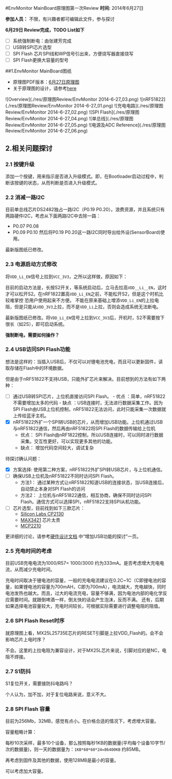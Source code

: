 #EnvMonitor MainBoard原理图第一次Review
**时间:** 2014年6月27日

**参加人员：** 不限，有兴趣者都可编辑此文件，参与探讨

**6月29日 Review完成，TODO List如下**  
- [ ] 系统强制断电：由张建芳完成
- [ ] USB转SPI芯片选型
- [ ] SPI Flash 芯片SPI线和WP信号引出来，方便烧写器直接烧写
- [ ] SPI Flash更换大容量的型号

##1.EnvMonitor MainBoard图纸
- 原理图PDF版本：[6月27日原理图](https://github.com/xiaogan-Studio/OpenCloudEnvMonitor/blob/master/Doc/hardware/%E5%8E%9F%E7%90%86%E5%9B%BE/EnvMonitor%202014-6-27.pdf)
- 关于原理图的设计，请参考[here](https://github.com/xiaogan-Studio/OpenCloudEnvMonitor/blob/master/Doc/design/EnvMonitor%E5%8E%9F%E7%90%86%E5%9B%BE%E5%88%86%E6%9E%90.docx)

![Overview](./res/原理图Review/EnvMonitor 2014-6-27_03.png)
![nRF51822](./res/原理图Review/EnvMonitor 2014-6-27_01.png)
![充电电路](./res/原理图Review/EnvMonitor 2014-6-27_02.png)
![SPI Flash](./res/原理图Review/EnvMonitor 2014-6-27_04.png)
![单总线](./res/原理图Review/EnvMonitor 2014-6-27_05.png)
![电源及ADC Reference](./res/原理图Review/EnvMonitor 2014-6-27_06.png)



## 2.相关问题探讨
### 2.1 按键升级
添加一个按键，用来指示是否进入升级模式。即，在Bootloader启动过程中，判断该按键的状态，从而判断是否进入升级模式。

### 2.2 消减一路I2C
目前单总线芯片DS2482独占一路I2C（P0.19 P0.20）。浪费资源，并且系统只有两路硬件I2C，考虑从下面两路I2C中去除一路：
- P0.07 P0.08
- P0.09 P0.10
然后将P0.19 P0.20这一路I2C同时导出给外设(SensorBoard)使用。

最新版图纸已修改。

### 2.3 电源启动方式修改
将`VDD_Li_EN`信号上拉到`VCC_3V3`，之所以这样做，原因如下：

目前的启动方法是，长按S2开关，等系统启动后，立马去拉高`VDD__Li__EN`，这时才可以松开S2。在nRF1822置高`VDD_Li_EN`之前，不能松开S2，但是这个时机比较难掌控
恐用户使用起来不方便。
不能在原来基础上增添`VDD_Li_EN`的上拉电阻，但是只能从`VDD_3V3`上拉，而不是`VDD_Li`上拉，否则会造成系统无法断电。

最新版图纸已修改。将`VDD_Li_EN`信号上拉到`VCC_3V3`后，开机时，S2不需要按下很长（如2S），即可启动系统。

**强制断电，需要如何操作？**

### 2.4 USB访问SPI Flash功能
想法是这样的：当插入USB后，不仅可以对锂电池充电，而且可以更新固件，读取存储在Flash中的环境数据。

但是由于nRF51822不支持USB，只能外扩芯片来解决。目前想到的方法有如下两种：
- [ ] 通过USB转SPI芯片，上位机直接访问SPI Flash。
      - 优点 ：简单，nRF51822不需要增加太多的代码
      - 缺点 ：USB连接时，无法进行数据采集工作。因为SPI Flash由USB上位机控制，nRF51822无法访问，此时只能采集一次数据就上传给蓝牙主机。
- [x] nRF51822外扩一个SPI转USB的芯片，从而增加USB功能。上位机通过USB与nRF51822通信，然后再由nRF51822将SPI Flash的数据传输给上位机
     - 优点： SPI Flash由nRF1822控制，所以USB连接时，可以同时进行数据采集。交互性更好，可以实现更多其他的功能。
     - 缺点： 增加代码空间较大，调试复杂 

待探讨确认问题：
- [x] 方案选择: 使用第二种方案，nRF51822外扩SPI转USB芯片，与上位机通信。
- [ ] 确保USB上位机及nRF51822不同时访问SPI Flash。
    - 方法1： 通过某种方式让nRF51822知道USB的连接状态，当USB连接后，自动禁止本身对SPI Flash的访问
    - 方法2： 上位机与nRF51822通信，相互协商，确保不同时访问SPI Flash。通信方式可以选择SPI，nRF51822支持SPI从机功能。
- [ ] 芯片选型，目前找到如下三款芯片：
   -  [Silicon Labs CP2130](http://www.silabs.com/products/interface/usbtouart/pages/usb-to-spi-bridge.aspx)
   -  [MAX3421](http://www.maximintegrated.com/cn/products/interface/controllers-expanders/MAX3421E.html) 芯片太贵  
   -  [MCP2210](http://www.microchip.com/wwwproducts/Devices.aspx?product=MCP2210)

更详细的讨论，请参考[硬件设计文档](https://github.com/xiaogan-Studio/OpenCloudEnvMonitor/blob/master/Doc/design/nRF51822%E7%A1%AC%E4%BB%B6%E8%AE%BE%E8%AE%A1%E7%9B%B8%E5%85%B3%E5%88%86%E6%9E%90.xlsx)
中“增加USB功能的探讨”一页。

### 2.5 充电时间的考虑
目前USB充电电流为1000/R57= 1000/3000 约为333mA。是否考虑增大充电电流，从而减少充电时间。

充电时间取决于锂电池的容量，一般的充电电流建议在0.2C~1C（C即锂电池的容量，如果锂电池的容量为700mAH，C即为700mA），电流越大，充电越快，同时电池发热也越大。而且，过大的电流充电，容量不够满，因为电池内部的电化学反应需要时间。就跟倒啤酒一样，倒太快的话会产生泡沫，反而不满。
还有，后期如果选择电池容量较大，充电时间较长，可根据实际需要进行调整电阻的阻值。

### 2.6 SPI Flash Reset时序
就原理图上看，MX25L25735E芯片的RESET引脚是上拉VDD_Flash的。会不会影响芯片上电时序？

不会。这里的上拉电阻为兼容设计，对于MX25L芯片来说，引脚对应的是NC，电阻不焊接。

### 2.7 S1防抖
S1复位开关，需要接防抖电路吗？

个人认为，加不加，对于复位电路来说，意义不大。

### 2.8 SPI Flash 容量
目前为256Mb，32MB，感觉有点小。在价格合适的情况下，考虑增大容量。

容量粗略计算：

每秒10次采样，最多10个设备，那么按照每秒1KB的数据量(平均每个设备10字节/次的数据量)，则一天的数据量为：`1KB*60*60*24=86400KB` 约85MB。

再考虑到固件及其他的数据，使用128MB是最小的容量。


可以考虑加大容量。
